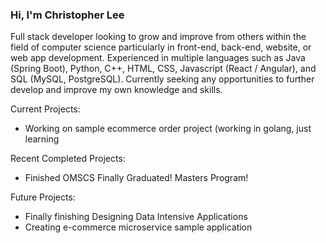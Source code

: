 ### Hi, I'm Christopher Lee

Full stack developer looking to grow and improve from others within the field of computer science particularly in front-end, back-end, website, or web app development. Experienced in multiple languages such as Java (Spring Boot), Python, C++, HTML, CSS, Javascript (React / Angular), and SQL (MySQL, PostgreSQL). Currently seeking any opportunities to further develop and improve my own knowledge and skills.

Current Projects:
* Working on sample ecommerce order project (working in golang, just learning

Recent Completed Projects:
* Finished OMSCS Finally Graduated! Masters Program!

Future Projects:
* Finally finishing Designing Data Intensive Applications
* Creating e-commerce microservice sample application
